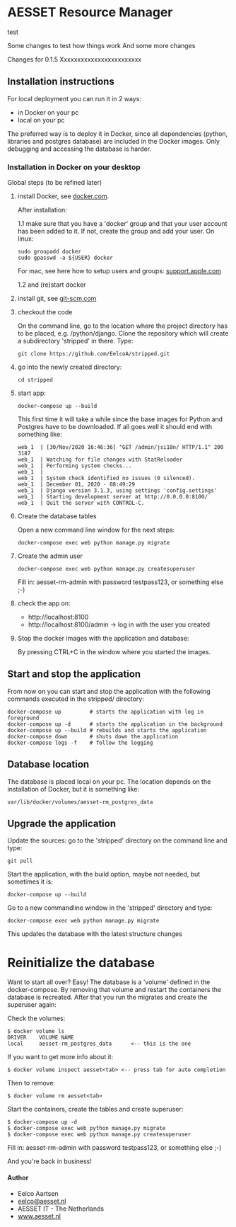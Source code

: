 # AESSET Resource Manager
test

Some changes to test how things work
And some more changes

Changes for 0.1.5 Xxxxxxxxxxxxxxxxxxxxxxxx

## Installation instructions
For local deployment you can run it in 2 ways: 
- in Docker on your pc
- local on your pc

The preferred way is to deploy it in Docker, since all dependencies (python, 
libraries and postgres database) are included in the Docker images. 
Only debugging and accessing the database is harder.

### Installation in Docker on your desktop
Global steps (to be refined later)
1) install Docker, see <a href="https://www.docker.com/products/docker-desktop" target="_blank">docker.com</a>. 

    After installation:

    1.1 make sure that you have a 'docker' group and that your user account 
    has been added to it. If not, create the group and add your user. On linux:
    ```
    sudo groupadd docker
    sudo gpasswd -a ${USER} docker
    ```
    For mac, see here how to setup users and groups: 
    <a href="https://support.apple.com/guide/mac-help/set-up-other-users-on-your-mac-mtusr001/mac" 
    target="_blank">support.apple.com</a>
    
    1.2 and (re)start docker

2) install git, see <a href="https://git-scm.com/downloads" target="_blank">git-scm.com</a>
   
3) checkout the code

    On the command line, go to the location where the project directory has to be
    placed, e.g. /python/django. Clone the repository which will create a subdirectory
    'stripped' in there. Type:
    ```
    git clone https://github.com/EelcoA/stripped.git
    ```
4) go into the newly created directory:
    ```
    cd stripped
    ```
5) start app:
    ```
    docker-compose up --build 
    ```
    This first time it will take a while since the base images for Python and 
    Postgres have to be downloaded. If all goes well it should end with something 
    like:
    ```
    web_1  | [30/Nov/2020 16:46:36] "GET /admin/jsi18n/ HTTP/1.1" 200 3187
    web_1  | Watching for file changes with StatReloader
    web_1  | Performing system checks...
    web_1  | 
    web_1  | System check identified no issues (0 silenced).
    web_1  | December 01, 2020 - 08:49:29
    web_1  | Django version 3.1.3, using settings 'config.settings'
    web_1  | Starting development server at http://0.0.0.0:8100/
    web_1  | Quit the server with CONTROL-C.
    ```

6) Create the database tables

    Open a new command line window for the next steps:
    ```
    docker-compose exec web python manage.py migrate
    ```

7) Create the admin user
    ```
    docker-compose exec web python manage.py createsuperuser
    ```
    Fill in: aesset-rm-admin with password testpass123, or something else ;-)

8) check the app on:
    - http://localhost:8100
    - http://localhost:8100/admin   -> log in with the user you created 

9) Stop the docker images with the application and database:
    
    By pressing CTRL+C in the window where you started the images.

## Start and stop the application
From now on you can start and stop the application with the following 
commands executed in the stripped/ directory: 
```
docker-compose up         # starts the application with log in foreground
docker-compose up -d      # starts the application in the background
docker-compose up --build # rebuilds and starts the application
docker-compose down       # shuts down the application
docker-compose logs -f    # follow the logging
```
 
## Database location
   
The database is placed local on your pc. The location depends on the
installation of Docker, but it is something like:
```
var/lib/docker/volumes/aesset-rm_postgres_data
```

## Upgrade the application

Update the sources: go to the 'stripped' directory on the command line and type:
```
git pull
```

Start the application, with the build option, maybe not needed, but sometimes it is:
```
docker-compose up --build
```

Go to a new commandline window in the 'stripped' directory and type:
```
docker-compose exec web python manage.py migrate
```
This updates the database with the latest structure changes

# Reinitialize the database

Want to start all over? Easy! The database is a 'volume' defined in the 
docker-compose. By removing that volume and restart the containers the
database is recreated. After that you run the migrates and create the 
superuser again:

Check the volumes: 
```
$ docker volume ls
DRIVER    VOLUME NAME
local     aesset-rm_postgres_data      <-- this is the one
```
If you want to get more info about it:
```
$ docker volume inspect aesset<tab> <-- press tab for auto completion
```
Then to remove:
```
$ docker volume rm aesset<tab>
```
Start the containers, create the tables and create superuser:
```
$ docker-compose up -d
$ docker-compose exec web python manage.py migrate
$ docker-compose exec web python manage.py createsuperuser
```
Fill in: aesset-rm-admin with password testpass123, or something else ;-)

And you're back in business!

#### Author
- Eelco Aartsen
- eelco@aesset.nl
- AESSET IT - The Netherlands
- www.aesset.nl


